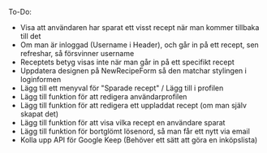 To-Do:

- Visa att användaren har sparat ett visst recept när man kommer tillbaka till det
- Om man är inloggad (Username i Header), och går in på ett recept, sen refreshar, så försvinner username
- Receptets betyg visas inte när man går in på ett specifikt recept
- Uppdatera designen på NewRecipeForm så den matchar stylingen i loginformen
- Lägg till ett menyval för "Sparade recept" / Lägg till i profilen
- Lägg till funktion för att redigera användarprofilen
- Lägg till funktion för att redigera ett uppladdat recept (om man själv skapat det)
- Lägg till funktion för att visa vilka recept en användare sparat
- Lägg till funktion för bortglömt lösenord, så man får ett nytt via email
- Kolla upp API för Google Keep (Behöver ett sätt att göra en inköpslista)
